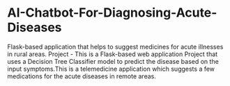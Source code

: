 # AI-Chatbot-For-Diagnosing-Acute-Diseases
Flask-based application that helps to suggest medicines for acute illnesses in rural areas.
Project - This is a Flask-based web application Project that uses a Decision Tree Classifier model to predict the disease based on the input symptoms.This is a telemedicine application which suggests a few medications for the acute diseases in remote areas.
